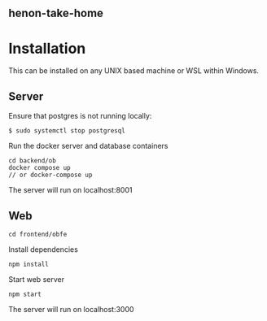 ## henon-take-home

# Installation
This can be installed on any UNIX based machine or WSL within Windows.
## Server

Ensure that postgres is not running locally:
```
$ sudo systemctl stop postgresql
```
Run the docker server and database containers
```
cd backend/ob
docker compose up
// or docker-compose up
```
The server will run on localhost:8001

## Web
```
cd frontend/obfe
```
Install dependencies
```
npm install
```
Start web server
```
npm start
```
The server will run on localhost:3000



